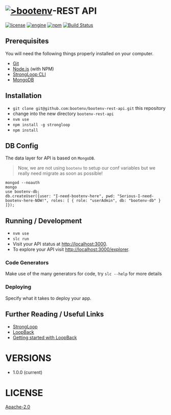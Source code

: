 # [![>bootenv](http://bootenv.com/img/logo-light-transparent-readme-files.png)](http://bootenv.com)-REST API

[![license](https://img.shields.io/badge/license-Apache_2.0-blue.svg)]()
[![engine](https://img.shields.io/badge/iojs-v2.1.0-yellow.svg)]()
[![npm](https://img.shields.io/npm/v/npm.svg)]()
[![Build Status](https://travis-ci.org/bootenv/bootenv-rest-api.svg?branch=master)](https://travis-ci.org/bootenv/bootenv-rest-api)

## Prerequisites

You will need the following things properly installed on your computer.

* [Git](http://git-scm.com/)
* [Node.js](http://nodejs.org/) (with NPM)
* [StrongLoop CLI](https://strongloop.com/)
* [MongoDB](https://www.mongodb.org/)

## Installation

* `git clone git@github.com:bootenv/bootenv-rest-api.git` this repository
* change into the new directory `bootenv-rest-api`
* `nvm use`
* `npm install -g strongloop`
* `npm install`

## DB Config

The data layer for API is based on `MongoDB`.

> Now, we are not using `bootenv` to setup our conf variables but we really need migrate as soon as possible!

```
mongod --noauth
mongo
use bootenv-db;
db.createUser({user: "I-need-bootenv-here", pwd: "Serious-I-need-bootenv-here-NOW!", roles: [ { role: "userAdmin", db: "bootenv-db" } ]});
```

## Running / Development

* `nvm use`
* `slc run`
* Visit your API status at [http://localhost:3000](http://localhost:3000).
* To explore your API visit [http://localhost:3000/explorer](http://localhost:3000/explorer).


### Code Generators

Make use of the many generators for code, try `slc --help` for more details


### Deploying

Specify what it takes to deploy your app.

## Further Reading / Useful Links

* [StrongLoop](https://strongloop.com/)
* [LoopBack](http://docs.strongloop.com/display/public/LB/LoopBack)
* [Getting started with LoopBack](http://docs.strongloop.com/display/public/LB/Getting+started+with+LoopBack)

VERSIONS
=============
 
 - 1.0.0 (current)

LICENSE
=============
[Apache-2.0](LICENSE)
